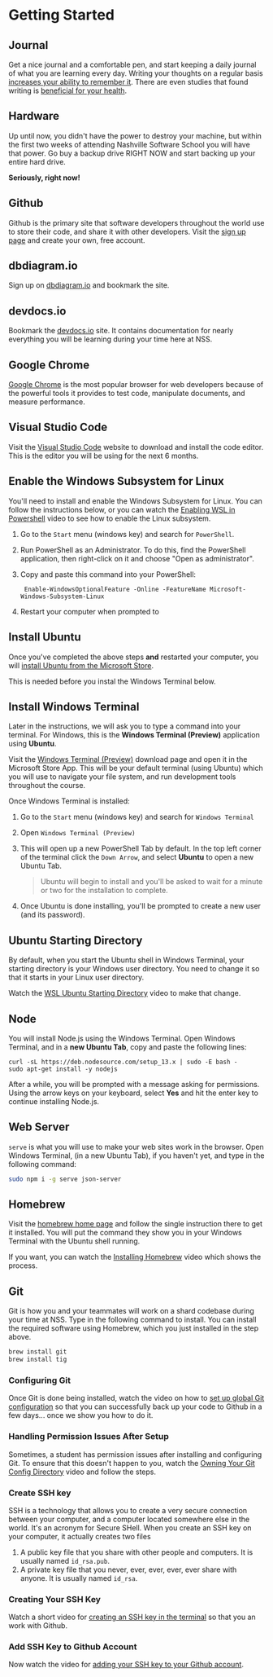 # Getting Started

## Journal

Get a nice journal and a comfortable pen, and start keeping a daily journal of what you are learning every day. Writing your thoughts on a regular basis [increases your ability to remember it](https://www.lifehack.org/articles/featured/writing-and-remembering-why-we-remember-what-we-write.html). There are even studies that found writing is [beneficial for your health](https://www.apa.org/monitor/sep01/keepdiary.aspx).

## Hardware

Up until now, you didn't have the power to destroy your machine, but within the first two weeks of attending Nashville Software School you will have that power. Go buy a backup drive RIGHT NOW and start backing up your entire hard drive.

**Seriously, right now!**

## Github

Github is the primary site that software developers throughout the world use to store their code, and share it with other developers. Visit the [sign up page](https://github.com/join) and create your own, free account.

## dbdiagram.io

Sign up on [dbdiagram.io](https://dbdiagram.io) and bookmark the site.

## devdocs.io

Bookmark the [devdocs.io](https://devdocs.io/) site. It contains documentation for nearly everything you will be learning during your time here at NSS.

## Google Chrome

[Google Chrome](https://www.google.com/chrome/browser/desktop/index.html) is the most popular browser for web developers because of the powerful tools it provides to test code, manipulate documents, and measure performance.

## Visual Studio Code

Visit the [Visual Studio Code](https://code.visualstudio.com/) website to download and install the code editor. This is the editor you will be using for the next 6 months.

## Enable the Windows Subsystem for Linux

You'll need to install and enable the Windows Subsystem for Linux. You can follow the instructions below, or you can watch the [Enabling WSL in Powershell](https://youtu.be/Mzv6Pxppwoo) video to see how to enable the Linux subsystem.

1. Go to the `Start` menu (windows key) and search for `PowerShell`.
1. Run PowerShell as an Administrator. To do this, find the PowerShell application, then right-click on it and choose "Open as administrator".
1. Copy and paste this command into your PowerShell:

        Enable-WindowsOptionalFeature -Online -FeatureName Microsoft-Windows-Subsystem-Linux

1. Restart your computer when prompted to

## Install Ubuntu

Once you've completed the above steps **and** restarted your computer, you will [install Ubuntu from the Microsoft Store](https://www.microsoft.com/en-us/p/ubuntu-1804-lts/9n9tngvndl3q?activetab=pivot:overviewtab).

This is needed before you instal the Windows Terminal below.

## Install Windows Terminal

Later in the instructions, we will ask you to type a command into your terminal. For Windows, this is the **Windows Terminal (Preview)** application using **Ubuntu**.

Visit the [Windows Terminal (Preview)](https://www.microsoft.com/en-us/p/windows-terminal-preview/9n0dx20hk701?activetab=pivot:overviewtab) download page and open it in the Microsoft Store App. This will be your default terminal (using Ubuntu) which you will use to navigate your file system, and run development tools throughout the course.

Once Windows Terminal is installed:
1. Go to the `Start` menu (windows key) and search for `Windows Terminal`
2. Open `Windows Terminal (Preview)`
3. This will open up a new PowerShell Tab by default. In the top left corner of the terminal click the `Down Arrow`, and select **Ubuntu** to open a new Ubuntu Tab.

    > Ubuntu will begin to install and you'll be asked to wait for a minute or two for the installation to complete.

4. Once Ubuntu is done installing, you'll be prompted to create a new user (and its password).

## Ubuntu Starting Directory

By default, when you start the Ubuntu shell in Windows Terminal, your starting directory is your Windows user directory. You need to change it so that it starts in your Linux user directory.

Watch the [WSL Ubuntu Starting Directory](https://youtu.be/1hk6bWD8_5I) video to make that change.

## Node

You will install Node.js using the Windows Terminal. Open Windows Terminal, and in a **new Ubuntu Tab**, copy and paste the following lines:
```
curl -sL https://deb.nodesource.com/setup_13.x | sudo -E bash -
sudo apt-get install -y nodejs
```
After a while, you will be prompted with a message asking for permissions. Using the arrow keys on your keyboard, select **Yes** and hit the enter key to continue installing Node.js.

## Web Server

`serve` is what you will use to make your web sites work in the browser. Open Windows Terminal, (in a new Ubuntu Tab), if you haven't yet, and type in the following command:

```sh
sudo npm i -g serve json-server
```

## Homebrew

Visit the [homebrew home page](http://brew.sh/) and follow the single instruction there to get it installed. You will put the command they show you in your Windows Terminal with the Ubuntu shell running.

If you want, you can watch the [Installing Homebrew](https://youtu.be/fz80EW8MnKQ) video which shows the process.

## Git

Git is how you and your teammates will work on a shard codebase during your time at NSS. Type in the following command to install. You can install the required software using Homebrew, which you just installed in the step above.

```sh
brew install git
brew install tig
```

### Configuring Git

Once Git is done being installed, watch the video on how to [set up global Git configuration](https://youtu.be/66EB9oxGMzQ) so that you can successfully back up your code to Github in a few days... once we show you how to do it.

### Handling Permission Issues After Setup

Sometimes, a student has permission issues after installing and configuring Git. To ensure that this doesn't happen to you, watch the [Owning Your Git Config Directory](https://youtu.be/exva3J_jojc) video and follow the steps.


### Create SSH key

SSH is a technology that allows you to create a very secure connection between your computer, and a computer located somewhere else in the world. It's an acronym for Secure SHell. When you create an SSH key on your computer, it actually creates two files

1. A public key file that you share with other people and computers. It is usually named `id_rsa.pub`.
1. A private key file that you never, ever, ever, ever, ever share with anyone. It is usually named `id_rsa`.

### Creating Your SSH Key

Watch a short video for [creating an SSH key in the terminal](https://youtu.be/znRMcNG9_qQ) so that you an work with Github.

### Add SSH Key to Github Account

Now watch the video for [adding your SSH key to your Github account](https://youtu.be/8hlmIObpMd4).
